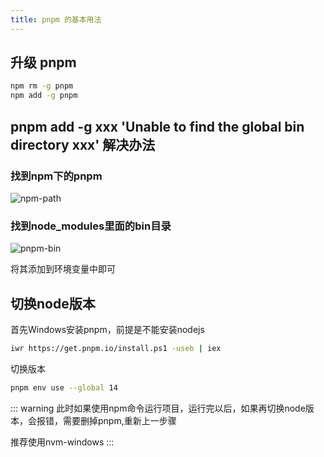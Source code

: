 ```yaml
---
title: pnpm 的基本用法
---
```


## 升级 pnpm

```bash
npm rm -g pnpm
npm add -g pnpm
```

## pnpm add -g xxx 'Unable to find the global bin directory xxx' 解决办法

### 找到npm下的pnpm

![npm-path](npm-path.png)

### 找到node_modules里面的bin目录

![pnpm-bin](pnpm-bin.png)

将其添加到环境变量中即可

## 切换node版本

首先Windows安装pnpm，前提是不能安装nodejs

```bash
iwr https://get.pnpm.io/install.ps1 -useb | iex
```

切换版本

```bash
pnpm env use --global 14
```

::: warning
此时如果使用npm命令运行项目，运行完以后，如果再切换node版本，会报错，需要删掉pnpm,重新上一步骤

推荐使用nvm-windows
:::
